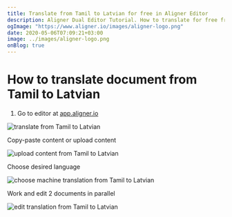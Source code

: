 ```yaml
---
title: Translate from Tamil to Latvian for free in Aligner Editor
description: Aligner Dual Editor Tutorial. How to translate for free from Tamil to Latvian. Aligner is multilingual document management platform. 
ogImage: "https://www.aligner.io/images/aligner-logo.png"
date: 2020-05-06T07:09:21+03:00
image: ../images/aligner-logo.png
onBlog: true
---
```


# How to translate document from Tamil to Latvian

1. Go to editor at [app.aligner.io](https://app.aligner.io "Aligner App web page")

![translate from Tamil to Latvian](../aligner-blank-editor.png "translate from Tamil to Latvian")

Copy-paste content or upload content

![upload content from Tamil to Latvian](../aligner-uploaded-document.png "upload content from Tamil to Latvian")

Choose desired language

![choose machine translation from Tamil to Latvian](../aligner-language-dropdown.png "choose machine translation from Tamil to Latvian")

Work and edit 2 documents in parallel

![edit translation from Tamil to Latvian](../aligner-double-sitded-editor.png "edit translation from Tamil to Latvian")

